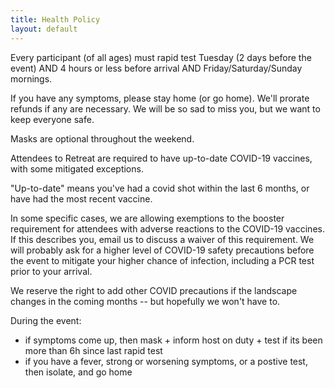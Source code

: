 ```yaml
---
title: Health Policy
layout: default
---
```


Every participant (of all ages) must rapid test Tuesday (2 days before the event) AND 4 hours or less before arrival AND Friday/Saturday/Sunday mornings.

If you have any symptoms, please stay home (or go home). We'll prorate refunds if any are necessary. We will be so sad to miss you, but we want to keep everyone safe.

Masks are optional throughout the weekend.

Attendees to Retreat are required to have up-to-date COVID-19 vaccines, with some mitigated exceptions.

"Up-to-date" means you've had a covid shot within the last 6 months, or have had the most recent vaccine.

In some specific cases, we are allowing exemptions to the booster requirement for attendees with adverse reactions to the COVID-19 vaccines. If this describes you, email us to discuss a waiver of this requirement. We will probably ask for a higher level of COVID-19 safety precautions before the event to mitigate your higher chance of infection, including a PCR test prior to your arrival.

We reserve the right to add other COVID precautions if the landscape changes in the coming months -- but hopefully we won't have to.

During the event: 
- if symptoms come up, then mask + inform host on duty + test if its been more than 6h since last rapid test
- if you have a fever, strong or worsening symptoms, or a postive test, then isolate, and go home

